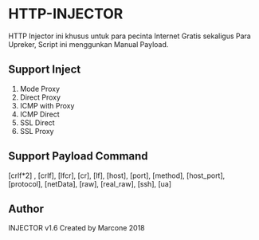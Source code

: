 # HTTP-INJECTOR

HTTP Injector ini khusus untuk para pecinta Internet Gratis sekaligus Para Upreker,
Script ini menggunkan Manual Payload.
## Support Inject
1. Mode Proxy
2. Direct Proxy
3. ICMP with Proxy
4. ICMP Direct
5. SSL Direct
6. SSL Proxy

## Support Payload Command
 [crlf*2] , 
 [crlf], 
 [lfcr], 
 [cr], 
 [lf], 
 [host], 
 [port], 
 [method], 
 [host_port], 
 [protocol], 
 [netData], 
 [raw], 
 [real_raw], 
 [ssh], 
 [ua] 

## Author
INJECTOR v1.6 
	Created by Marcone 2018

